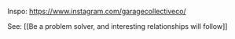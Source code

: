 Inspo: https://www.instagram.com/garagecollectiveco/

See: [[Be a problem solver, and interesting relationships will follow]]